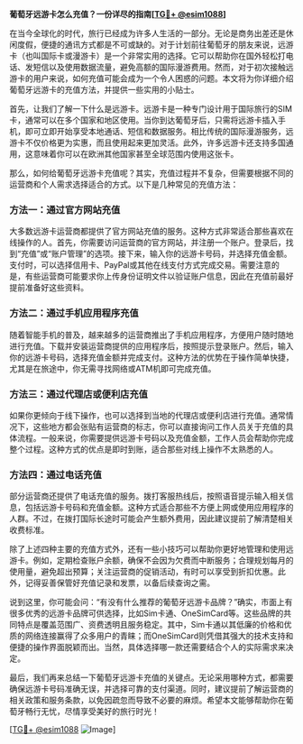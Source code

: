 **葡萄牙远游卡怎么充值？一份详尽的指南[[TG💪+ @esim1088](https://t.me/s/esim1088)]**

在当今全球化的时代，旅行已经成为许多人生活的一部分。无论是商务出差还是休闲度假，便捷的通讯方式都是不可或缺的。对于计划前往葡萄牙的朋友来说，远游卡（也叫国际卡或漫游卡）是一个非常实用的选择。它可以帮助你在国外轻松打电话、发短信以及使用数据流量，避免高额的国际漫游费用。然而，对于初次接触远游卡的用户来说，如何充值可能会成为一个令人困惑的问题。本文将为你详细介绍葡萄牙远游卡的充值方法，并提供一些实用的小贴士。

首先，让我们了解一下什么是远游卡。远游卡是一种专门设计用于国际旅行的SIM卡，通常可以在多个国家和地区使用。当你到达葡萄牙后，只需将远游卡插入手机，即可立即开始享受本地通话、短信和数据服务。相比传统的国际漫游服务，远游卡不仅价格更为实惠，而且使用起来更加灵活。此外，许多远游卡还支持多国通用，这意味着你可以在欧洲其他国家甚至全球范围内使用这张卡。

那么，如何给葡萄牙远游卡充值呢？其实，充值过程并不复杂，但需要根据不同的运营商和个人需求选择适合的方式。以下是几种常见的充值方法：

### 方法一：通过官方网站充值

大多数远游卡运营商都提供了官方网站充值的服务。这种方式非常适合那些喜欢在线操作的人。首先，你需要访问运营商的官方网站，并注册一个账户。登录后，找到“充值”或“账户管理”的选项。接下来，输入你的远游卡号码，并选择充值金额。支付时，可以选择信用卡、PayPal或其他在线支付方式完成交易。需要注意的是，有些运营商可能要求你上传身份证明文件以验证账户信息，因此在充值前最好提前准备好这些资料。

### 方法二：通过手机应用程序充值

随着智能手机的普及，越来越多的运营商推出了手机应用程序，方便用户随时随地进行充值。下载并安装运营商提供的应用程序后，按照提示登录账户。然后，输入你的远游卡号码，选择充值金额并完成支付。这种方法的优势在于操作简单快捷，尤其是在旅途中，你无需寻找网络或ATM机即可完成充值。

### 方法三：通过代理店或便利店充值

如果你更倾向于线下操作，也可以选择到当地的代理店或便利店进行充值。通常情况下，这些地方都会张贴有运营商的标志，你可以直接询问工作人员关于充值的具体流程。一般来说，你需要提供远游卡号码以及充值金额，工作人员会帮助你完成整个过程。这种方式的优点是即时到账，适合那些对线上操作不太熟悉的人。

### 方法四：通过电话充值

部分运营商还提供了电话充值的服务。拨打客服热线后，按照语音提示输入相关信息，包括远游卡号码和充值金额。这种方式适合那些不方便上网或使用应用程序的人群。不过，在拨打国际长途时可能会产生额外费用，因此建议提前了解清楚相关收费标准。

除了上述四种主要的充值方式外，还有一些小技巧可以帮助你更好地管理和使用远游卡。例如，定期检查账户余额，确保不会因为欠费而中断服务；合理规划每月的使用量，避免超出预算；关注运营商的促销活动，有时可以享受到折扣优惠。此外，记得妥善保管好充值记录和发票，以备后续查询之需。

说到这里，你可能会问：“有没有什么推荐的葡萄牙远游卡品牌？”确实，市面上有很多优秀的远游卡品牌可供选择，比如Sim卡通、OneSimCard等。这些品牌的共同特点是覆盖范围广、资费透明且服务稳定。其中，Sim卡通以其低廉的价格和优质的网络连接赢得了众多用户的青睐；而OneSimCard则凭借其强大的技术支持和便捷的操作界面脱颖而出。当然，具体选择哪一款还需要结合个人的实际需求来决定。

最后，我们再来总结一下葡萄牙远游卡充值的关键点。无论采用哪种方式，都需要确保远游卡号码准确无误，并选择可靠的支付渠道。同时，建议提前了解运营商的相关政策和服务条款，以免因疏忽而导致不必要的麻烦。希望本文能够帮助你在葡萄牙畅行无忧，尽情享受美好的旅行时光！

[[TG💪+ @esim1088](https://t.me/s/esim1088) ![Image](https://i.postimg.cc/4NQfJmqS/Snipaste-2025-05-13-00-14-12.png)]
